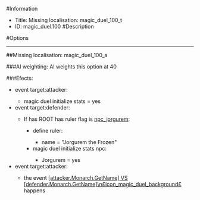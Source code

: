 #Information
 - Title: Missing localisation: magic_duel_100_t
 - ID: magic_duel.100
#Description

#Options

___
##Missing localisation: magic_duel_100_a

###AI weighting:
AI weights this option at 40


###Efects:<ul><li>event target:attacker:</li><ul><li>magic duel initialize stats = yes</li></ul><li>event target:defender:</li><ul><li>If has ROOT has ruler flag is [npc_jorgurem](../flags/npc_jorgurem.md):</li><ul><li>define ruler:</li><ul><li>name = "Jorgurem the Frozen"</li></ul><li>magic duel initialize stats npc:</li><ul><li>Jorgurem = yes</li></ul></ul></ul><li>event target:attacker:</li><ul><li>the event [[attacker.Monarch.GetName] VS [defender.Monarch.GetName]\n£icon_magic_duel_background£](../events/attacker_monarch_getname_vs_defender_monarch_getname_npsicon_magic_duel_backgroundps.md) happens</li></ul></ul>
